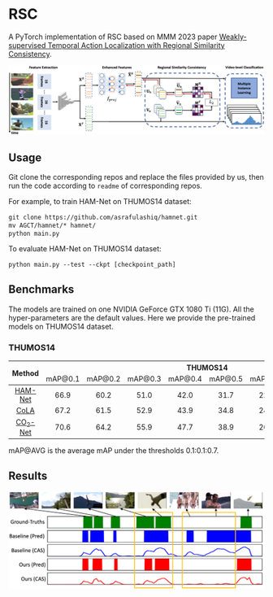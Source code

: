 # RSC

A PyTorch implementation of RSC based on MMM 2023 paper
[Weakly-supervised Temporal Action Localization with Regional Similarity Consistency](https://link.springer.com/chapter/10.1007/978-3-031-27077-2_6).

![Network Architecture](rsc.png)

## Usage

Git clone the corresponding repos and replace the files provided by us, then run the code according to `readme` of 
corresponding repos.

For example, to train HAM-Net on THUMOS14 dataset:
```
git clone https://github.com/asrafulashiq/hamnet.git
mv AGCT/hamnet/* hamnet/
python main.py
```

To evaluate HAM-Net on THUMOS14 dataset:
```
python main.py --test --ckpt [checkpoint_path]
```

## Benchmarks

The models are trained on one NVIDIA GeForce GTX 1080 Ti (11G). All the hyper-parameters are the default values. Here we provide the pre-trained models on THUMOS14 dataset.

### THUMOS14

<table>
<thead>
  <tr>
    <th rowspan="3">Method</th>
    <th colspan="8">THUMOS14</th>
    <th rowspan="3">Download</th>
  </tr>
  <tr>
    <td align="center">mAP@0.1</td>
    <td align="center">mAP@0.2</td>
    <td align="center">mAP@0.3</td>
    <td align="center">mAP@0.4</td>
    <td align="center">mAP@0.5</td>
    <td align="center">mAP@0.6</td>
    <td align="center">mAP@0.7</td>
    <td align="center">mAP@AVG</td>
  </tr>
</thead>
<tbody>
  <tr>
    <td align="center"><a href="https://github.com/asrafulashiq/hamnet">HAM-Net</a></td>
    <td align="center">66.9</td>
    <td align="center">60.2</td>
    <td align="center">51.0</td>
    <td align="center">42.0</td>
    <td align="center">31.7</td>
    <td align="center">22.1</td>
    <td align="center">12.0</td>
    <td align="center">40.9</td>
    <td align="center"><a href="https://1drv.ms/u/s!AtyHkt-GdJtIiwSrpPF3F94wOr4F?e=2bSjyz">OneDrive</a></td>
  </tr>
  <tr>
    <td align="center"><a href="https://github.com/zhang-can/CoLA">CoLA</a></td>
    <td align="center">67.2</td>
    <td align="center">61.5</td>
    <td align="center">52.9</td>
    <td align="center">43.9</td>
    <td align="center">34.8</td>
    <td align="center">24.9</td>
    <td align="center">13.0</td>
    <td align="center">42.6</td>
    <td align="center"><a href="https://1drv.ms/u/s!AtyHkt-GdJtIiwXQS-tauh7E-0yv?e=ukztyT">OneDrive</a></td>
  </tr>
  <tr>
    <td align="center"><a href="https://github.com/harlanhong/MM2021-CO2-Net">CO<sub>2</sub>-Net</a></td>
    <td align="center">70.6</td>
    <td align="center">64.2</td>
    <td align="center">55.9</td>
    <td align="center">47.7</td>
    <td align="center">38.9</td>
    <td align="center">26.0</td>
    <td align="center">13.6</td>
    <td align="center">45.3</td>
    <td align="center"><a href="https://1drv.ms/u/s!AtyHkt-GdJtIiwNl9__LaTp-qn9f?e=l4uAGe">OneDrive</a></td>
  </tr>
</tbody>
</table>

mAP@AVG is the average mAP under the thresholds 0.1:0.1:0.7.

## Results

![vis](vis.png)
